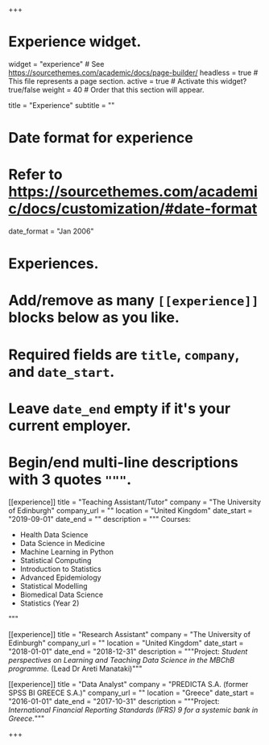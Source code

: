 +++
# Experience widget.
widget = "experience"  # See https://sourcethemes.com/academic/docs/page-builder/
headless = true  # This file represents a page section.
active = true  # Activate this widget? true/false
weight = 40  # Order that this section will appear.

title = "Experience"
subtitle = ""

# Date format for experience
#   Refer to https://sourcethemes.com/academic/docs/customization/#date-format
date_format = "Jan 2006"

# Experiences.
#   Add/remove as many `[[experience]]` blocks below as you like.
#   Required fields are `title`, `company`, and `date_start`.
#   Leave `date_end` empty if it's your current employer.
#   Begin/end multi-line descriptions with 3 quotes `"""`.
[[experience]]
  title = "Teaching Assistant/Tutor"
  company = "The University of Edinburgh"
  company_url = ""
  location = "United Kingdom"
  date_start = "2019-09-01"
  date_end = ""
  description = """
  Courses:
  
  * Health Data Science
  * Data Science in Medicine
  * Machine Learning in Python
  * Statistical Computing
  * Introduction to Statistics
  * Advanced Epidemiology
  * Statistical Modelling
  * Biomedical Data Science
  * Statistics (Year 2)

  """

[[experience]]
  title = "Research Assistant"
  company = "The University of Edinburgh"
  company_url = ""
  location = "United Kingdom"
  date_start = "2018-01-01"
  date_end = "2018-12-31"
  description = """Project: *Student perspectives on Learning and Teaching Data Science in the MBChB programme.* (Lead Dr Areti Manataki)"""
  
[[experience]]
  title = "Data Analyst"
  company = "PREDICTA S.A. (former SPSS BI GREECE S.A.)"
  company_url = ""
  location = "Greece"
  date_start = "2016-01-01"
  date_end = "2017-10-31"
  description = """Project: *International Financial Reporting Standards (IFRS) 9 for a systemic bank in Greece.*"""  

+++
